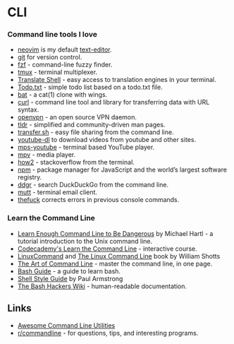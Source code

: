 # CLI

### Command line tools I love

* [neovim](https://github.com/neovim/neovim) is my default [text-editor](https://wiki.stojanow.com/text-editors).
* [git](https://github.com/git/git) for version control.
* [fzf](https://github.com/junegunn/fzf) - command-line fuzzy finder.
* [tmux](https://github.com/tmux/tmux) - terminal multiplexer.
* [Translate Shell](https://github.com/soimort/translate-shell) - easy access to translation engines in your terminal.
* [Todo.txt](https://github.com/todotxt/todo.txt-cli) - simple todo list based on a todo.txt file.
* [bat](https://github.com/sharkdp/bat) - a cat\(1\) clone with wings.
* [curl](https://github.com/curl/curl) - command line tool and library for transferring data with URL syntax.
* [openvpn](https://github.com/OpenVPN/openvpn) - an open source VPN daemon.
* [tldr](https://github.com/tldr-pages/tldr) - simplified and community-driven man pages.
* [transfer.sh](https://transfer.sh/) - easy file sharing from the command line.
* [youtube-dl](https://github.com/rg3/youtube-dl) to download videos from youtube and other sites.
* [mps-youtube](https://github.com/mps-youtube/mps-youtube) - terminal based YouTube player.
* [mpv](https://github.com/mpv-player/mpv) - media player.
* [how2](https://github.com/santinic/how2) - stackoverflow from the terminal.
* [npm](https://www.npmjs.com/) - package manager for JavaScript and the world’s largest software registry.
* [ddgr](https://github.com/jarun/ddgr) - search DuckDuckGo from the command line.
* [mutt](http://www.mutt.org) - terminal email client.
* [thefuck](https://github.com/nvbn/thefuck) corrects errors in previous console commands.

### Learn the Command Line

* [Learn Enough Command Line to Be Dangerous](https://www.learnenough.com/command-line-tutorial/basics) by Michael Hartl - a tutorial introduction to the Unix command line.
* [Codecademy's Learn the Command Line](https://www.codecademy.com/learn/learn-the-command-line) - interactive course.
* [LinuxCommand](http://linuxcommand.org/index.php) and [The Linux Command Line](http://linuxcommand.org/tlcl.php) book by William Shotts
* [The Art of Command Line](https://github.com/jlevy/the-art-of-command-line) - master the command line, in one page.
* [Bash Guide](https://github.com/Idnan/bash-guide) - a guide to learn bash.
* [Shell Style Guide](https://google.github.io/styleguide/shell.xml) by Paul Armstrong
* [The Bash Hackers Wiki](https://wiki.bash-hackers.org) - human-readable documentation.

## Links

* [Awesome Command Line Utilities](https://github.com/learn-anything/command-line-tools)
* [r/commandline](https://www.reddit.com/r/commandline/) - for questions, tips, and interesting programs.

